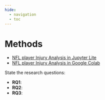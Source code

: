 ```yaml
---
hide:
  - navigation
  - toc
---
```


# Methods

- [NFL player Injury Analysis in Jupyter Lite](https://machine-learning-meets-sports.netlify.app/live/lab/index.html)
- [NFL player Injury Analysis in Google Colab](https://githubtocolab.com/kaushal1014/research-paper-template-Athlete-Injuries)

State the research questions:

- **RQ1**:
- **RQ2**:
- **RQ3**: